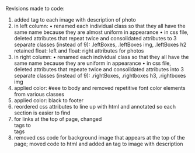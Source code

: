 Revisions made to code:

1. added <alt> tag to each image with description of photo
2. in left column:
    • renamed each individual class so that they all have the same name because they are almost uniform in appearance
    • in css file, deleted attributes that repeat twice and consolidated attributes to 3 separate classes (instead of 9): .leftBoxes, .leftBoxes img, .leftBoxes h2
    retained float: left and float: right attributes for photos
3. in right column:
    • renamed each individual class so that they all have the same name because they are uniform in appearance
    • in css file, deleted attributes that repeate twice and consolidated attributes into 3 separate classes (instead of 9): .rightBoxes, .rightboxes h3, .rightboxes img
4. applied color: #eee to body and removed repetitive font color elements from various classes
5. applied color: black to footer
6. reordered css attributes to line up with html and annotated so each section is easier to find
7. for links at the top of page, changed <div> tags to <nav> tags
8. removed css code for background image that appears at the top of the page; moved code to html and added an <alt> tag to image with description